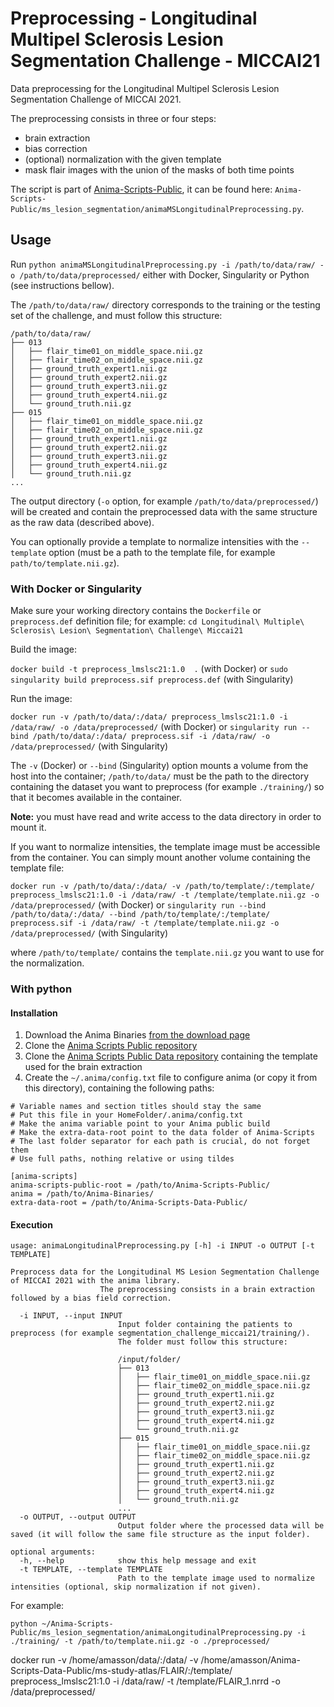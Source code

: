 # Preprocessing - Longitudinal Multipel Sclerosis Lesion Segmentation Challenge - MICCAI21

Data preprocessing for the Longitudinal Multipel Sclerosis Lesion Segmentation Challenge of MICCAI 2021.

The preprocessing consists in three or four steps:
 - brain extraction
 - bias correction
 - (optional) normalization with the given template
 - mask flair images with the union of the masks of both time points

The script is part of [Anima-Scripts-Public](https://github.com/Inria-Visages/Anima-Scripts-Public), it can be found here: `Anima-Scripts-Public/ms_lesion_segmentation/animaMSLongitudinalPreprocessing.py`.

## Usage

Run `python animaMSLongitudinalPreprocessing.py -i /path/to/data/raw/ -o /path/to/data/preprocessed/` either with Docker, Singularity or Python (see instructions bellow).

The `/path/to/data/raw/` directory corresponds to the training or the testing set of the challenge, and must follow this structure:

```
/path/to/data/raw/
├── 013
│   ├── flair_time01_on_middle_space.nii.gz
│   ├── flair_time02_on_middle_space.nii.gz
│   ├── ground_truth_expert1.nii.gz
│   ├── ground_truth_expert2.nii.gz
│   ├── ground_truth_expert3.nii.gz
│   ├── ground_truth_expert4.nii.gz
│   └── ground_truth.nii.gz
├── 015
│   ├── flair_time01_on_middle_space.nii.gz
│   ├── flair_time02_on_middle_space.nii.gz
│   ├── ground_truth_expert1.nii.gz
│   ├── ground_truth_expert2.nii.gz
│   ├── ground_truth_expert3.nii.gz
│   ├── ground_truth_expert4.nii.gz
│   └── ground_truth.nii.gz
...
```

The output directory (`-o` option, for example `/path/to/data/preprocessed/`) will be created and contain the preprocessed data with the same structure as the raw data (described above).

You can optionally provide a template to normalize intensities with the `--template` option (must be a path to the template file, for example `path/to/template.nii.gz`).

### With Docker or Singularity

Make sure your working directory contains the `Dockerfile` or `preprocess.def` definition file; for example: `cd Longitudinal\ Multiple\ Sclerosis\ Lesion\ Segmentation\ Challenge\ Miccai21`

Build the image:

`docker build -t preprocess_lmslsc21:1.0  .` (with Docker)
 or
`sudo singularity build preprocess.sif preprocess.def` (with Singularity)

Run the image:

`docker run -v /path/to/data/:/data/ preprocess_lmslsc21:1.0 -i /data/raw/ -o /data/preprocessed/` (with Docker)
 or
`singularity run --bind /path/to/data/:/data/ preprocess.sif -i /data/raw/ -o /data/preprocessed/` (with Singularity)

The `-v` (Docker) or `--bind` (Singularity) option mounts a volume from the host into the container; `/path/to/data/` must be the path to the directory containing the dataset you want to preprocess (for example `./training/`) so that it becomes available in the container.

**Note:** you must have read and write access to the data directory in order to mount it.

If you want to normalize intensities, the template image must be accessible from the container. You can simply mount another volume containing the template file:

`docker run -v /path/to/data/:/data/ -v /path/to/template/:/template/ preprocess_lmslsc21:1.0 -i /data/raw/ -t /template/template.nii.gz -o /data/preprocessed/` (with Docker)
 or
`singularity run --bind /path/to/data/:/data/ --bind /path/to/template/:/template/ preprocess.sif -i /data/raw/ -t /template/template.nii.gz -o /data/preprocessed/` (with Singularity)

where `/path/to/template/` contains the `template.nii.gz` you want to use for the normalization.

### With python

#### Installation

 1. Download the Anima Binaries [from the download page](https://anima.irisa.fr/downloads/)
 2. Clone the [Anima Scripts Public repository](https://github.com/Inria-Visages/Anima-Scripts-Public)
 3. Clone the [Anima Scripts Public Data repository](https://github.com/Inria-Visages/Anima-Scripts-Data-Public/) containing the template used for the brain extraction
 4. Create the `~/.anima/config.txt` file to configure anima (or copy it from this directory), containing the following paths:
 

```
# Variable names and section titles should stay the same
# Put this file in your HomeFolder/.anima/config.txt
# Make the anima variable point to your Anima public build
# Make the extra-data-root point to the data folder of Anima-Scripts
# The last folder separator for each path is crucial, do not forget them
# Use full paths, nothing relative or using tildes 

[anima-scripts]
anima-scripts-public-root = /path/to/Anima-Scripts-Public/
anima = /path/to/Anima-Binaries/
extra-data-root = /path/to/Anima-Scripts-Data-Public/
```

#### Execution

```
usage: animaLongitudinalPreprocessing.py [-h] -i INPUT -o OUTPUT [-t TEMPLATE]

Preprocess data for the Longitudinal MS Lesion Segmentation Challenge of MICCAI 2021 with the anima library. 
                    The preprocessing consists in a brain extraction followed by a bias field correction.
  
  -i INPUT, --input INPUT
                        Input folder containing the patients to preprocess (for example segmentation_challenge_miccai21/training/).
                        The folder must follow this structure:
                        
                        /input/folder/
                        ├── 013
                        │   ├── flair_time01_on_middle_space.nii.gz
                        │   ├── flair_time02_on_middle_space.nii.gz
                        │   ├── ground_truth_expert1.nii.gz
                        │   ├── ground_truth_expert2.nii.gz
                        │   ├── ground_truth_expert3.nii.gz
                        │   ├── ground_truth_expert4.nii.gz
                        │   └── ground_truth.nii.gz
                        ├── 015
                        │   ├── flair_time01_on_middle_space.nii.gz
                        │   ├── flair_time02_on_middle_space.nii.gz
                        │   ├── ground_truth_expert1.nii.gz
                        │   ├── ground_truth_expert2.nii.gz
                        │   ├── ground_truth_expert3.nii.gz
                        │   ├── ground_truth_expert4.nii.gz
                        │   └── ground_truth.nii.gz
                        ...
  -o OUTPUT, --output OUTPUT
                        Output folder where the processed data will be saved (it will follow the same file structure as the input folder).

optional arguments:
  -h, --help            show this help message and exit
  -t TEMPLATE, --template TEMPLATE
                        Path to the template image used to normalize intensities (optional, skip normalization if not given).
```

For example:

`python ~/Anima-Scripts-Public/ms_lesion_segmentation/animaLongitudinalPreprocessing.py -i ./training/ -t /path/to/template.nii.gz -o ./preprocessed/`

docker run -v /home/amasson/data/:/data/ -v /home/amasson/Anima-Scripts-Data-Public/ms-study-atlas/FLAIR/:/template/ preprocess_lmslsc21:1.0 -i /data/raw/ -t /template/FLAIR_1.nrrd -o /data/preprocessed/